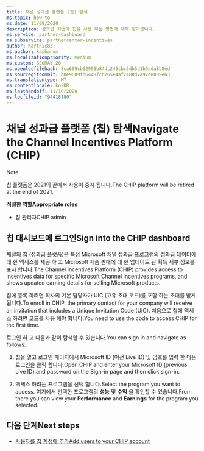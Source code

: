 ```yaml
---
title: 채널 성과급 플랫폼 (칩) 탐색
ms.topic: how-to
ms.date: 11/09/2020
description: 성과급 작업에 칩을 사용 하는 방법에 대해 알아봅니다.
ms.service: partner-dashboard
ms.subservice: partnercenter-incentives
author: Karthic83
ms.author: kashanum
ms.localizationpriority: medium
ms.custom: SEOMAY.20
ms.openlocfilehash: 8ca669cb62995b84dc246cbc5db5d1b9ada8b8ed
ms.sourcegitcommit: b8e9609fd6448fcb265e4afc480d7a97e8009e63
ms.translationtype: MT
ms.contentlocale: ko-KR
ms.lasthandoff: 11/10/2020
ms.locfileid: "94418180"
---
```

# <a name="navigate-the-channel-incentives-platform-chip"></a><span data-ttu-id="5fc16-103">채널 성과급 플랫폼 (칩) 탐색</span><span class="sxs-lookup"><span data-stu-id="5fc16-103">Navigate the Channel Incentives Platform (CHIP)</span></span>

>[!NOTE]
><span data-ttu-id="5fc16-104">칩 플랫폼은 2021의 끝에서 사용이 중지 됩니다.</span><span class="sxs-lookup"><span data-stu-id="5fc16-104">The CHIP platform will be retired at the end of 2021.</span></span>

<span data-ttu-id="5fc16-105">**적절한 역할**</span><span class="sxs-lookup"><span data-stu-id="5fc16-105">**Appropriate roles**</span></span>

- <span data-ttu-id="5fc16-106">칩 관리자</span><span class="sxs-lookup"><span data-stu-id="5fc16-106">CHIP admin</span></span>

## <a name="sign-into-the-chip-dashboard"></a><span data-ttu-id="5fc16-107">칩 대시보드에 로그인</span><span class="sxs-lookup"><span data-stu-id="5fc16-107">Sign into the CHIP dashboard</span></span>

<span data-ttu-id="5fc16-108">채널의 칩 (성과급 플랫폼)은 특정 Microsoft 채널 성과급 프로그램의 성과급 데이터에 대 한 액세스를 제공 하 고 Microsoft 제품 판매에 대 한 업데이트 된 획득 세부 정보를 표시 합니다.</span><span class="sxs-lookup"><span data-stu-id="5fc16-108">The Channel Incentives Platform (CHIP) provides access to incentives data for specific Microsoft Channel Incentives programs, and shows updated earning details for selling Microsoft products.</span></span>

<span data-ttu-id="5fc16-109">칩에 등록 하려면 회사의 기본 담당자가 UIC (고유 초대 코드)를 포함 하는 초대를 받게 됩니다.</span><span class="sxs-lookup"><span data-stu-id="5fc16-109">To enroll in CHIP, the primary contact for your company will receive an invitation that includes a Unique Invitation Code (UIC).</span></span> <span data-ttu-id="5fc16-110">처음으로 칩에 액세스 하려면 코드를 사용 해야 합니다.</span><span class="sxs-lookup"><span data-stu-id="5fc16-110">You need to use the code to access CHIP for the first time.</span></span>


<span data-ttu-id="5fc16-111">로그인 하 고 다음과 같이 탐색할 수 있습니다.</span><span class="sxs-lookup"><span data-stu-id="5fc16-111">You can sign in and navigate as follows:</span></span>

1. <span data-ttu-id="5fc16-112">칩을 열고 로그인 페이지에서 Microsoft ID (이전 Live ID) 및 암호를 입력 한 다음 로그인을 클릭 합니다.</span><span class="sxs-lookup"><span data-stu-id="5fc16-112">Open CHIP and enter your Microsoft ID (previous Live ID) and password on the Sign-in page and then click sign-in.</span></span>
 
1. <span data-ttu-id="5fc16-113">액세스 하려는 프로그램을 선택 합니다.</span><span class="sxs-lookup"><span data-stu-id="5fc16-113">Select the program you want to access.</span></span>
<span data-ttu-id="5fc16-114">여기에서 선택한 프로그램의 **성능** 및 **수익** 을 확인할 수 있습니다.</span><span class="sxs-lookup"><span data-stu-id="5fc16-114">From there you can view your **Performance** and **Earnings** for the program you selected.</span></span> 

## <a name="next-steps"></a><span data-ttu-id="5fc16-115">다음 단계</span><span class="sxs-lookup"><span data-stu-id="5fc16-115">Next steps</span></span>

- [<span data-ttu-id="5fc16-116">사용자를 칩 계정에 추가</span><span class="sxs-lookup"><span data-stu-id="5fc16-116">Add users to your CHIP account</span></span>](chip-users.md)